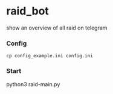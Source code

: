 # raid_bot
show an overview of all raid on telegram

### Config
`cp config_example.ini config.ini`

### Start
python3 raid-main.py
